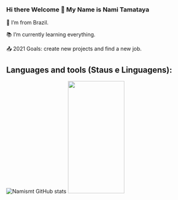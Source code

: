 ### Hi there Welcome 👋 My Name is Nami Tamataya

:house_with_garden: I’m from Brazil.

:books: I’m currently learning everything.

:outbox_tray: 2021 Goals: create new projects and find a new job.


<h2>Languages and tools (Staus e Linguagens):</h2>

![Namismt GitHub stats](https://github-readme-stats.vercel.app/api?username=Namismt)
<image height="300px" width="150px" src="https://github-readme-stats.vercel.app/api/top-langs/?username=Namismt">
